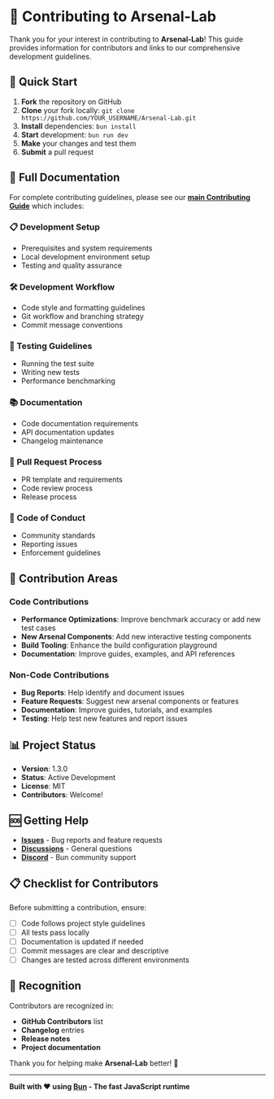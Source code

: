 # 🤝 Contributing to Arsenal-Lab

Thank you for your interest in contributing to **Arsenal-Lab**! This guide provides information for contributors and links to our comprehensive development guidelines.

## 🚀 Quick Start

1. **Fork** the repository on GitHub
2. **Clone** your fork locally: `git clone https://github.com/YOUR_USERNAME/Arsenal-Lab.git`
3. **Install** dependencies: `bun install`
4. **Start** development: `bun run dev`
5. **Make** your changes and test them
6. **Submit** a pull request

## 📖 Full Documentation

For complete contributing guidelines, please see our **[main Contributing Guide](../CONTRIBUTING.md)** which includes:

### 📋 Development Setup
- Prerequisites and system requirements
- Local development environment setup
- Testing and quality assurance

### 🛠️ Development Workflow
- Code style and formatting guidelines
- Git workflow and branching strategy
- Commit message conventions

### 🧪 Testing Guidelines
- Running the test suite
- Writing new tests
- Performance benchmarking

### 📚 Documentation
- Code documentation requirements
- API documentation updates
- Changelog maintenance

### 🔄 Pull Request Process
- PR template and requirements
- Code review process
- Release process

### 📜 Code of Conduct
- Community standards
- Reporting issues
- Enforcement guidelines

## 🎯 Contribution Areas

### Code Contributions
- **Performance Optimizations**: Improve benchmark accuracy or add new test cases
- **New Arsenal Components**: Add new interactive testing components
- **Build Tooling**: Enhance the build configuration playground
- **Documentation**: Improve guides, examples, and API references

### Non-Code Contributions
- **Bug Reports**: Help identify and document issues
- **Feature Requests**: Suggest new arsenal components or features
- **Documentation**: Improve guides, tutorials, and examples
- **Testing**: Help test new features and report issues

## 📊 Project Status

- **Version**: 1.3.0
- **Status**: Active Development
- **License**: MIT
- **Contributors**: Welcome!

## 🆘 Getting Help

- **[Issues](https://github.com/brendadeeznuts1111/Arsenal-Lab/issues)** - Bug reports and feature requests
- **[Discussions](https://github.com/brendadeeznuts1111/Arsenal-Lab/discussions)** - General questions
- **[Discord](https://bun.sh/discord)** - Bun community support

## 📋 Checklist for Contributors

Before submitting a contribution, ensure:

- [ ] Code follows project style guidelines
- [ ] All tests pass locally
- [ ] Documentation is updated if needed
- [ ] Commit messages are clear and descriptive
- [ ] Changes are tested across different environments

## 🎉 Recognition

Contributors are recognized in:
- **GitHub Contributors** list
- **Changelog** entries
- **Release notes**
- **Project documentation**

Thank you for helping make **Arsenal-Lab** better! 🚀

---

**Built with ❤️ using [Bun](https://bun.sh) - The fast JavaScript runtime**
